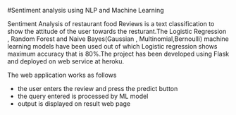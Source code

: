 #Sentiment analysis using NLP and Machine Learning

Sentiment Analysis of restaurant food Reviews is a text classification to show the attitude of the user towards the resturant.The Logistic Regression , Random Forest and Naive Bayes(Gaussian , Multinomial,Bernoulli) machine learning models have been used out of which Logistic regression shows maximum accuracy that is 80%.The project has been developed using Flask and deployed on web service at heroku.

The web application works as follows 
- the user enters the review and press the predict button
- the query entered is processed by ML model
- output is displayed on result web page
